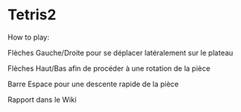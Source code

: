 # Tetris2

How to play:

Flèches Gauche/Droite pour se déplacer latéralement sur le plateau

Flèches Haut/Bas afin de procéder à une rotation de la pièce

Barre Espace pour une descente rapide de la pièce

Rapport dans le Wiki
